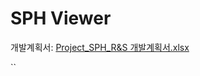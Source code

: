 # SPH Viewer

개발계획서: [Project_SPH_R&S 개발계획서.xlsx](https://ocoffee-my.sharepoint.com/:x:/g/personal/js_park_e8ight_co_kr/EXZRKJdIfYhAhuBBltzLRrkBNpJKgs8XhrcL24kFflpP0A?e=IXtsb6)



``